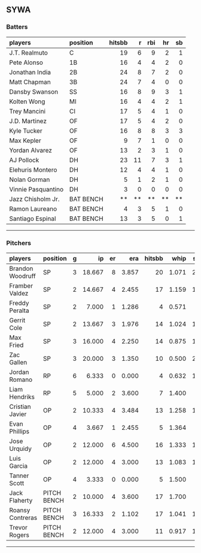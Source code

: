 ## SYWA

### Batters

 
|players            |position  | hitsbb|  r| rbi| hr| sb| 
|:------------------|:---------|------:|--:|---:|--:|--:| 
|J.T. Realmuto      |C         |     19|  6|   9|  2|  1| 
|Pete Alonso        |1B        |     16|  4|   4|  2|  0| 
|Jonathan India     |2B        |     24|  8|   7|  2|  0| 
|Matt Chapman       |3B        |     24|  7|   4|  0|  0| 
|Dansby Swanson     |SS        |     16|  8|   9|  3|  1| 
|Kolten Wong        |MI        |     16|  4|   4|  2|  1| 
|Trey Mancini       |CI        |     17|  5|   4|  1|  0| 
|J.D. Martinez      |OF        |     17|  5|   4|  2|  0| 
|Kyle Tucker        |OF        |     16|  8|   8|  3|  3| 
|Max Kepler         |OF        |      9|  7|   1|  0|  0| 
|Yordan Alvarez     |OF        |     13|  2|   3|  1|  0| 
|AJ Pollock         |DH        |     23| 11|   7|  3|  1| 
|Elehuris Montero   |DH        |     12|  4|   4|  1|  0| 
|Nolan Gorman       |DH        |      5|  1|   2|  1|  0| 
|Vinnie Pasquantino |DH        |      3|  0|   0|  0|  0| 
|Jazz Chisholm Jr.  |BAT BENCH |     **| **|  **| **| **| 
|Ramon Laureano     |BAT BENCH |      4|  3|   5|  1|  0| 
|Santiago Espinal   |BAT BENCH |     13|  3|   5|  0|  1| 


* * *

### Pitchers

 
|players          |position    |  g|     ip| er|   era| hitsbb|  whip| so|  w| sv| 
|:----------------|:-----------|--:|------:|--:|-----:|------:|-----:|--:|--:|--:| 
|Brandon Woodruff |SP          |  3| 18.667|  8| 3.857|     20| 1.071| 20|  1|  0| 
|Framber Valdez   |SP          |  2| 14.667|  4| 2.455|     17| 1.159| 19|  1|  0| 
|Freddy Peralta   |SP          |  2|  7.000|  1| 1.286|      4| 0.571|  6|  0|  0| 
|Gerrit Cole      |SP          |  2| 13.667|  3| 1.976|     14| 1.024| 18|  1|  0| 
|Max Fried        |SP          |  3| 16.000|  4| 2.250|     14| 0.875| 15|  1|  0| 
|Zac Gallen       |SP          |  3| 20.000|  3| 1.350|     10| 0.500| 25|  3|  0| 
|Jordan Romano    |RP          |  6|  6.333|  0| 0.000|      4| 0.632| 10|  0|  5| 
|Liam Hendriks    |RP          |  5|  5.000|  2| 3.600|      7| 1.400|  7|  1|  4| 
|Cristian Javier  |OP          |  2| 10.333|  4| 3.484|     13| 1.258| 15|  1|  0| 
|Evan Phillips    |OP          |  4|  3.667|  1| 2.455|      5| 1.364|  3|  1|  0| 
|Jose Urquidy     |OP          |  2| 12.000|  6| 4.500|     16| 1.333| 12|  1|  0| 
|Luis Garcia      |OP          |  2| 12.000|  4| 3.000|     13| 1.083| 11|  1|  0| 
|Tanner Scott     |OP          |  4|  3.333|  0| 0.000|      5| 1.500|  5|  0|  0| 
|Jack Flaherty    |PITCH BENCH |  2| 10.000|  4| 3.600|     17| 1.700|  6|  0|  0| 
|Roansy Contreras |PITCH BENCH |  3| 16.333|  2| 1.102|     17| 1.041| 13|  2|  0| 
|Trevor Rogers    |PITCH BENCH |  2| 12.000|  4| 3.000|     11| 0.917| 13|  0|  0| 


* * *



